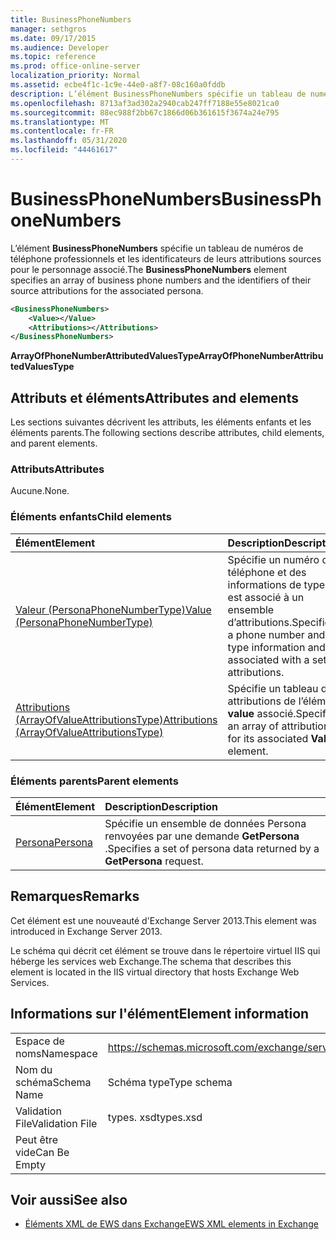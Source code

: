 ```yaml
---
title: BusinessPhoneNumbers
manager: sethgros
ms.date: 09/17/2015
ms.audience: Developer
ms.topic: reference
ms.prod: office-online-server
localization_priority: Normal
ms.assetid: ecbe4f1c-1c9e-44e0-a8f7-08c160a0fddb
description: L’élément BusinessPhoneNumbers spécifie un tableau de numéros de téléphone professionnels et les identificateurs de leurs attributions sources pour le personnage associé.
ms.openlocfilehash: 8713af3ad302a2940cab247ff7188e55e8021ca0
ms.sourcegitcommit: 88ec988f2bb67c1866d06b361615f3674a24e795
ms.translationtype: MT
ms.contentlocale: fr-FR
ms.lasthandoff: 05/31/2020
ms.locfileid: "44461617"
---
```

# <a name="businessphonenumbers"></a><span data-ttu-id="6ab6d-103">BusinessPhoneNumbers</span><span class="sxs-lookup"><span data-stu-id="6ab6d-103">BusinessPhoneNumbers</span></span>

<span data-ttu-id="6ab6d-104">L’élément **BusinessPhoneNumbers** spécifie un tableau de numéros de téléphone professionnels et les identificateurs de leurs attributions sources pour le personnage associé.</span><span class="sxs-lookup"><span data-stu-id="6ab6d-104">The **BusinessPhoneNumbers** element specifies an array of business phone numbers and the identifiers of their source attributions for the associated persona.</span></span> 
  
```XML
<BusinessPhoneNumbers>
    <Value></Value>
    <Attributions></Attributions>
</BusinessPhoneNumbers>
```

 <span data-ttu-id="6ab6d-105">**ArrayOfPhoneNumberAttributedValuesType**</span><span class="sxs-lookup"><span data-stu-id="6ab6d-105">**ArrayOfPhoneNumberAttributedValuesType**</span></span>
## <a name="attributes-and-elements"></a><span data-ttu-id="6ab6d-106">Attributs et éléments</span><span class="sxs-lookup"><span data-stu-id="6ab6d-106">Attributes and elements</span></span>

<span data-ttu-id="6ab6d-107">Les sections suivantes décrivent les attributs, les éléments enfants et les éléments parents.</span><span class="sxs-lookup"><span data-stu-id="6ab6d-107">The following sections describe attributes, child elements, and parent elements.</span></span>
  
### <a name="attributes"></a><span data-ttu-id="6ab6d-108">Attributs</span><span class="sxs-lookup"><span data-stu-id="6ab6d-108">Attributes</span></span>

<span data-ttu-id="6ab6d-109">Aucune.</span><span class="sxs-lookup"><span data-stu-id="6ab6d-109">None.</span></span>
  
### <a name="child-elements"></a><span data-ttu-id="6ab6d-110">Éléments enfants</span><span class="sxs-lookup"><span data-stu-id="6ab6d-110">Child elements</span></span>

|<span data-ttu-id="6ab6d-111">**Élément**</span><span class="sxs-lookup"><span data-stu-id="6ab6d-111">**Element**</span></span>|<span data-ttu-id="6ab6d-112">**Description**</span><span class="sxs-lookup"><span data-stu-id="6ab6d-112">**Description**</span></span>|
|:-----|:-----|
|[<span data-ttu-id="6ab6d-113">Valeur (PersonaPhoneNumberType)</span><span class="sxs-lookup"><span data-stu-id="6ab6d-113">Value (PersonaPhoneNumberType)</span></span>](value-personaphonenumbertype.md) <br/> |<span data-ttu-id="6ab6d-114">Spécifie un numéro de téléphone et des informations de type et est associé à un ensemble d’attributions.</span><span class="sxs-lookup"><span data-stu-id="6ab6d-114">Specifies a phone number and type information and is associated with a set of attributions.</span></span>  <br/> |
|[<span data-ttu-id="6ab6d-115">Attributions (ArrayOfValueAttributionsType)</span><span class="sxs-lookup"><span data-stu-id="6ab6d-115">Attributions (ArrayOfValueAttributionsType)</span></span>](attributions-arrayofvalueattributionstype.md) <br/> |<span data-ttu-id="6ab6d-116">Spécifie un tableau des attributions de l’élément **value** associé.</span><span class="sxs-lookup"><span data-stu-id="6ab6d-116">Specifies an array of attributions for its associated **Value** element.</span></span>  <br/> |
   
### <a name="parent-elements"></a><span data-ttu-id="6ab6d-117">Éléments parents</span><span class="sxs-lookup"><span data-stu-id="6ab6d-117">Parent elements</span></span>

|<span data-ttu-id="6ab6d-118">**Élément**</span><span class="sxs-lookup"><span data-stu-id="6ab6d-118">**Element**</span></span>|<span data-ttu-id="6ab6d-119">**Description**</span><span class="sxs-lookup"><span data-stu-id="6ab6d-119">**Description**</span></span>|
|:-----|:-----|
|[<span data-ttu-id="6ab6d-120">Persona</span><span class="sxs-lookup"><span data-stu-id="6ab6d-120">Persona</span></span>](persona.md) <br/> |<span data-ttu-id="6ab6d-121">Spécifie un ensemble de données Persona renvoyées par une demande **GetPersona** .</span><span class="sxs-lookup"><span data-stu-id="6ab6d-121">Specifies a set of persona data returned by a **GetPersona** request.</span></span>  <br/> |
   
## <a name="remarks"></a><span data-ttu-id="6ab6d-122">Remarques</span><span class="sxs-lookup"><span data-stu-id="6ab6d-122">Remarks</span></span>

<span data-ttu-id="6ab6d-123">Cet élément est une nouveauté d'Exchange Server 2013.</span><span class="sxs-lookup"><span data-stu-id="6ab6d-123">This element was introduced in Exchange Server 2013.</span></span>
  
<span data-ttu-id="6ab6d-124">Le schéma qui décrit cet élément se trouve dans le répertoire virtuel IIS qui héberge les services web Exchange.</span><span class="sxs-lookup"><span data-stu-id="6ab6d-124">The schema that describes this element is located in the IIS virtual directory that hosts Exchange Web Services.</span></span>
  
## <a name="element-information"></a><span data-ttu-id="6ab6d-125">Informations sur l'élément</span><span class="sxs-lookup"><span data-stu-id="6ab6d-125">Element information</span></span>

|||
|:-----|:-----|
|<span data-ttu-id="6ab6d-126">Espace de noms</span><span class="sxs-lookup"><span data-stu-id="6ab6d-126">Namespace</span></span>  <br/> |https://schemas.microsoft.com/exchange/services/2006/types  <br/> |
|<span data-ttu-id="6ab6d-127">Nom du schéma</span><span class="sxs-lookup"><span data-stu-id="6ab6d-127">Schema Name</span></span>  <br/> |<span data-ttu-id="6ab6d-128">Schéma type</span><span class="sxs-lookup"><span data-stu-id="6ab6d-128">Type schema</span></span>  <br/> |
|<span data-ttu-id="6ab6d-129">Validation File</span><span class="sxs-lookup"><span data-stu-id="6ab6d-129">Validation File</span></span>  <br/> |<span data-ttu-id="6ab6d-130">types. xsd</span><span class="sxs-lookup"><span data-stu-id="6ab6d-130">types.xsd</span></span>  <br/> |
|<span data-ttu-id="6ab6d-131">Peut être vide</span><span class="sxs-lookup"><span data-stu-id="6ab6d-131">Can Be Empty</span></span>  <br/> ||
   
## <a name="see-also"></a><span data-ttu-id="6ab6d-132">Voir aussi</span><span class="sxs-lookup"><span data-stu-id="6ab6d-132">See also</span></span>



- [<span data-ttu-id="6ab6d-133">Éléments XML de EWS dans Exchange</span><span class="sxs-lookup"><span data-stu-id="6ab6d-133">EWS XML elements in Exchange</span></span>](ews-xml-elements-in-exchange.md)

